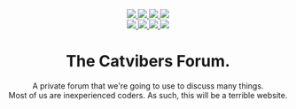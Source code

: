 <div align="center">
  <a href="https://catvibers.tk">
    <img src="https://img.shields.io/website?down_color=lightgrey&down_message=Offline&style=for-the-badge&up_message=Online&url=https%3A%2F%2Fcatvibers.tk">
  </a>
  <a href="https://www.codacy.com/gh/Catvibers/catvibers.github.io/dashboard?utm_source=github.com&amp;utm_medium=referral&amp;utm_content=Catvibers/catvibers.github.io&amp;utm_campaign=Badge_Grade">
    <img src="https://img.shields.io/codacy/grade/ad930723ca29499abba79caebf3abad4?style=for-the-badge">
  </a>
  <a href="https://app.netlify.com/sites/catvibers/deploys"> 
    <img src="https://img.shields.io/netlify/be4fe129-6cb6-4e35-8463-b7244bdc8ba7?style=for-the-badge">
  </a>
  <a href="https://github.com/Catvibers/catvibers.github.io/blob/main/LICENSE">
    <img src="https://img.shields.io/github/license/catvibers/catvibers.github.io?style=for-the-badge">
  </a><br>
  <a href="https://github.com/Catvibers/catvibers.github.io/network/members">
    <img src="https://img.shields.io/github/forks/Catvibers/catvibers.github.io?style=for-the-badge">
  </a>
  <a href="https://github.com/Catvibers/catvibers.github.io/stargazers">
    <img src="https://img.shields.io/github/stars/catvibers/catvibers.github.io?style=for-the-badge">
  </a>
  <a href="https://github.com/Catvibers/catvibers.github.io/pulls">
    <img src="https://img.shields.io/github/issues-pr/catvibers/catvibers.github.io?style=for-the-badge">
  </a>
  <a href="https://github.com/Catvibers/catvibers.github.io/pulls">
    <img src="https://img.shields.io/github/issues-pr-closed/catvibers/catvibers.github.io?style=for-the-badge">
  </a>
<h1>The Catvibers Forum.</h1>
<p>A private forum that we're going to use to discuss many things.<br>
Most of us are inexperienced coders. As such, this will be a terrible website.</p>
</div>

